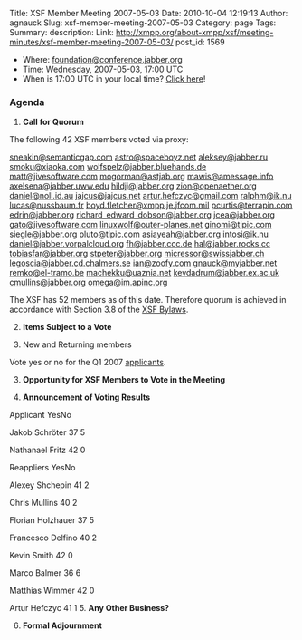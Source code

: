 Title: XSF Member Meeting 2007-05-03
Date: 2010-10-04 12:19:13
Author: agnauck
Slug: xsf-member-meeting-2007-05-03
Category: page
Tags: 
Summary: description:
Link: http://xmpp.org/about-xmpp/xsf/meeting-minutes/xsf-member-meeting-2007-05-03/
post_id: 1569


* Where: [foundation@conference.jabber.org](xmpp:foundation@conference.jabber.org?join)
* Time: Wednesday, 2007-05-03, 17:00 UTC
* When is 17:00 UTC in your local time? [Click here](http://www.worldtimeserver.com/)!

### Agenda

1. **Call for Quorum**

The following 42 XSF members voted via proxy:


sneakin@semanticgap.com
astro@spaceboyz.net
aleksey@jabber.ru
smoku@xiaoka.com
wolfspelz@jabber.bluehands.de
matt@jivesoftware.com
mogorman@astjab.org
mawis@amessage.info
axelsena@jabber.uww.edu
hildjj@jabber.org
zion@openaether.org
daniel@noll.id.au
jajcus@jajcus.net
artur.hefczyc@gmail.com
ralphm@ik.nu
lucas@nussbaum.fr
boyd.fletcher@xmpp.je.jfcom.mil
pcurtis@terrapin.com
edrin@jabber.org
richard_edward_dobson@jabber.org
jcea@jabber.org
gato@jivesoftware.com
linuxwolf@outer-planes.net
ginomi@tipic.com
siegle@jabber.org
pluto@tipic.com
asiayeah@jabber.org
intosi@ik.nu
daniel@jabber.vorpalcloud.org
fh@jabber.ccc.de
hal@jabber.rocks.cc
tobiasfar@jabber.org
stpeter@jabber.org
micressor@swissjabber.ch
legoscia@jabber.cd.chalmers.se
ian@zoofy.com
gnauck@myjabber.net
remko@el-tramo.be
machekku@uaznia.net
kevdadrum@jabber.ex.ac.uk
cmullins@jabber.org
omega@im.apinc.org



The XSF has 52 members as of this date. Therefore quorum is achieved in accordance with Section 3.8 of the [XSF Bylaws](/xsf/docs/bylaws.shtml).

2. **Items Subject to a Vote**

1. New and Returning members

Vote yes or no for the Q1 2007 [ applicants](http://wiki.jabber.org/index.php/Membership_Applications_April_2007).

3. **Opportunity for XSF Members to Vote in the Meeting**

4. **Announcement of Voting Results**

Applicant YesNo

Jakob Schröter
37
5

Nathanael Fritz
42
0




Reappliers YesNo

Alexey Shchepin
41
2

Chris Mullins
40
2

Florian Holzhauer
37
5

Francesco Delfino
40
2

Kevin Smith
42
0

Marco Balmer
36
6

Matthias Wimmer
42
0

Artur Hefczyc
41
1
5. **Any Other Business?**

6. **Formal Adjournment**
